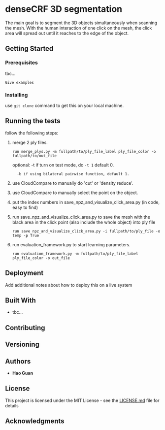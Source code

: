 # denseCRF 3D segmentation

The main goal is to segment the 3D objects simultaneously when scanning the mesh. With the human interaction of one click on the mesh, the click area will spread out until it reaches to the edge of the object.

## Getting Started


### Prerequisites

tbc...

```
Give examples
```

### Installing

use `git clone` command to get this on your local machine.

## Running the tests

follow the following steps:

1. merge 2 ply files.

    ```
    run merge_plys.py -m fullpath/to/ply_file_label ply_file_color -o fullpath/to/out_file
    ```

   optional: -t if turn on test mode, do `-t 1` default 0.

	     -b if using bilateral pairwise function, default 1.

2. use CloudCompare to manually do 'cut' or 'density reduce'.

3. use CloudCompare to manually select the point on the object.

4. put the index numbers in save_npz_and_visualize_click_area.py (in code, easy to find)

5. run save_npz_and_visualize_click_area.py to save the mesh with the black area in the click point (also include the whole object) into ply file

      ```
     run save_npz_and_visualize_click_area.py -i fullpath/to/ply_file -o temp -p True
     ```

6. run evaluation_framework.py to start learning parameters.

     ```
     run evaluation_framework.py -m fullpath/to/ply_file_label ply_file_color -o out_file
     ```

## Deployment

Add additional notes about how to deploy this on a live system

## Built With

* tbc...

## Contributing


## Versioning

## Authors

* **Hao Guan**


## License

This project is licensed under the MIT License - see the [LICENSE.md](LICENSE.md) file for details

## Acknowledgments
